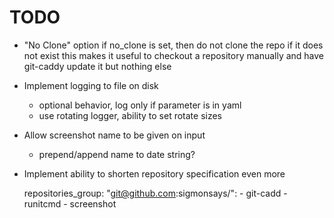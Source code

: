 # TODO

- "No Clone" option
  if no_clone is set, then do not clone the repo if it does not exist
  this makes it useful to checkout a repository manually and have git-caddy update it but nothing else
  
- Implement logging to file on disk
  - optional behavior, log only if parameter is in yaml
  - use rotating logger, ability to set rotate sizes

- Allow screenshot name to be given on input
  - prepend/append name to date string?

- Implement ability to shorten repository specification even more

    repositories_group:
        "git@github.com:sigmonsays/":
            - git-cadd
            - runitcmd
            - screenshot
